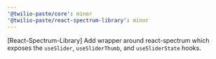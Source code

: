 ```yaml
---
'@twilio-paste/core': minor
'@twilio-paste/react-spectrum-library': minor
---
```


[React-Spectrum-Library] Add wrapper around react-spectrum which exposes the `useSlider`, `useSliderThumb`, and `useSliderState` hooks.
